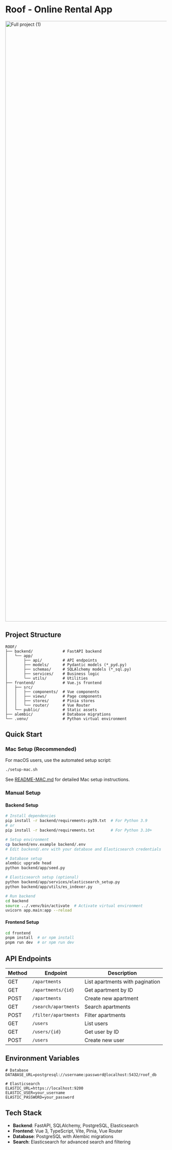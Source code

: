 # Roof - Online Rental App
<img width="1510" height="1869" alt="Full project (1)" src="https://github.com/user-attachments/assets/6c11a23e-8cf4-452d-bf70-2b9070b7c31d" />


## Project Structure

```
ROOF/
├── backend/             # FastAPI backend
│   └── app/
│       ├── api/         # API endpoints
│       ├── models/      # Pydantic models (*_pyd.py)
│       ├── schemas/     # SQLAlchemy models (*_sql.py)
│       ├── services/    # Business logic
│       └── utils/       # Utilities
├── frontend/            # Vue.js frontend
│   ├── src/
│   │   ├── components/  # Vue components
│   │   ├── views/       # Page components
│   │   ├── stores/      # Pinia stores
│   │   └── router/      # Vue Router
│   └── public/          # Static assets
├── alembic/             # Database migrations
└── .venv/               # Python virtual environment
```

## Quick Start

### Mac Setup (Recommended)
For macOS users, use the automated setup script:
```bash
./setup-mac.sh
```

See [README-MAC.md](README-MAC.md) for detailed Mac setup instructions.

### Manual Setup

#### Backend Setup
```bash
# Install dependencies
pip install -r backend/requirements-py39.txt  # For Python 3.9
# or
pip install -r backend/requirements.txt       # For Python 3.10+

# Setup environment
cp backend/env.example backend/.env
# Edit backend/.env with your database and Elasticsearch credentials

# Database setup
alembic upgrade head
python backend/app/seed.py

# Elasticsearch setup (optional)
python backend/app/services/elasticsearch_setup.py
python backend/app/utils/es_indexer.py

# Run backend
cd backend
source ../.venv/bin/activate  # Activate virtual environment
uvicorn app.main:app --reload
```

#### Frontend Setup
```bash
cd frontend
pnpm install  # or npm install
pnpm run dev  # or npm run dev
```

## API Endpoints

| Method | Endpoint | Description |
|--------|----------|-------------|
| GET | `/apartments` | List apartments with pagination |
| GET | `/apartments/{id}` | Get apartment by ID |
| POST | `/apartments` | Create new apartment |
| GET | `/search/apartments` | Search apartments |
| POST | `/filter/apartments` | Filter apartments |
| GET | `/users` | List users |
| GET | `/users/{id}` | Get user by ID |
| POST | `/users` | Create new user |

## Environment Variables

```env
# Database
DATABASE_URL=postgresql://username:password@localhost:5432/roof_db

# Elasticsearch
ELASTIC_URL=https://localhost:9200
ELASTIC_USER=your_username
ELASTIC_PASSWORD=your_password
```

## Tech Stack

- **Backend**: FastAPI, SQLAlchemy, PostgreSQL, Elasticsearch
- **Frontend**: Vue 3, TypeScript, Vite, Pinia, Vue Router
- **Database**: PostgreSQL with Alembic migrations
- **Search**: Elasticsearch for advanced search and filtering
